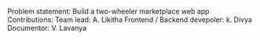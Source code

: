 Problem statement: Build a two-wheeler marketplace web app
Contributions:
Team lead: A. Likitha 
Frontend / Backend devepoler: k. Divya
Documentor: V. Lavanya
